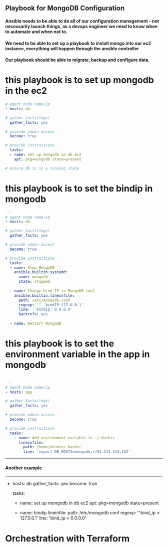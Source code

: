 ## Playbook for MongoDB Configuration

#### Ansible needs to be able to do all of our configuration management - not necessarily launch things, as a devops engineer we need to know when to automate and when not to.
#### We need to be able to set up a playbook to install mongo into our ec2 instance, everything will happen through the ansible controller
#### Our playbook should be able to migrate, backup and configure data.


# this playbook is to set up mongodb in the ec2
```yaml
# agent node name/ip
- hosts: db

# gather facts(logs)
  gather_facts: yes

# provide admin access
  become: true

# provide instructions
  tasks:
  - name: set up mongodb in db ec2
    apt: pkg=mongodb state=present

# ensure db is in a running state
```

# this playbook is to set the bindip in mongodb
```yaml
---
# agent node name/ip
- hosts: db

# gather facts(logs)
  gather_facts: yes

# provide admin access
  become: true

# provide instructions
  tasks:
  - name: Stop MongoDB
    ansible.builtin.systemd:
      name: mongodb
      state: stopped
      
  - name: Change bind IP in MongoDB conf
    ansible.builtin.lineinfile:
      path: /etc/mongodb.conf
      regexp: '^  bindIP:127.0.0.1'
      line: ' bindIp: 0.0.0.0'
      backrefs: yes
      
  - name: Restart MongoDB
```

# this playbook is to set the environment variable in the app in mongodb
```yaml

---
# agent node name/ip
- hosts: app

# gather facts(logs)
  gather_facts: yes

# provide admin access
  become: true

# provide instructions
  tasks:
    - name: Add environment variable to ~/.bashrc
      lineinfile:
        path: /home/ubuntu/.bashrc
        line: 'export DB_HOST1=mongodb://52.214.113.152'
```
---
#### Another example
---
 
- hosts: db
  gather_facts: yes
  become: true
 
  tasks:
    - name: set up mongodb in db ec2
      apt: pkg=mongodb state=present
 
    - name: bindip
      lineinfile:
        path: /etc/mongodb.conf
        regexp: '^bind_ip = 127\.0\.0\.1'
        line: 'bind_ip = 0.0.0.0'

# Orchestration with Terraform
